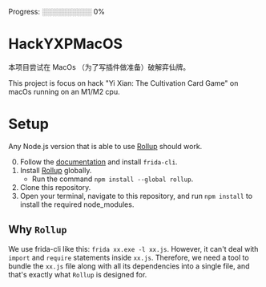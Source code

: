 Progress: ░░░░░░░░░░ 0%

# HackYXPMacOS

本项目尝试在 MacOs （为了写插件做准备）破解弈仙牌。

This project is focus on hack "Yi Xian: The Cultivation Card Game" on macOs running on an M1/M2 cpu.


# Setup

Any Node.js version that is able to use [Rollup](https://rollupjs.org) should work.

0. Follow the [documentation](https://frida.re/docs/installation/) and install `frida-cli`.
1. Install [Rollup](https://rollupjs.org) globally.
   * Run the command `npm install --global rollup`.
2. Clone this repository.
3. Open your terminal, navigate to this repository, and run `npm install` to install the required node_modules.

## Why `Rollup`

We use frida-cli like this: `frida xx.exe -l xx.js`. However, it can't deal with `import` and `require` statements inside `xx.js`. Therefore, we need a tool to bundle the `xx.js` file along with all its dependencies into a single file, and that's exactly what `Rollup` is designed for.
